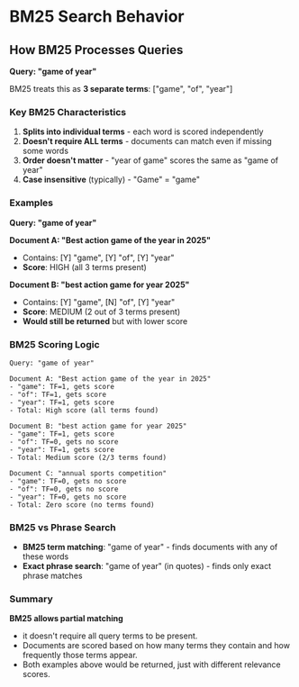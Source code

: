 # BM25 Search Behavior

## How BM25 Processes Queries

**Query: "game of year"**

BM25 treats this as **3 separate terms**: ["game", "of", "year"]

### Key BM25 Characteristics

1. **Splits into individual terms** - each word is scored independently
2. **Doesn't require ALL terms** - documents can match even if missing some words
3. **Order doesn't matter** - "year of game" scores the same as "game of year"
4. **Case insensitive** (typically) - "Game" = "game"

### Examples

**Query: "game of year"**

**Document A: "Best action game of the year in 2025"**
- Contains: [Y] "game", [Y] "of", [Y] "year"
- **Score**: HIGH (all 3 terms present)

**Document B: "best action game for year 2025"**
- Contains: [Y] "game", [N] "of", [Y] "year"
- **Score**: MEDIUM (2 out of 3 terms present)
- **Would still be returned** but with lower score

### BM25 Scoring Logic

```text
Query: "game of year"

Document A: "Best action game of the year in 2025"
- "game": TF=1, gets score
- "of": TF=1, gets score
- "year": TF=1, gets score
- Total: High score (all terms found)

Document B: "best action game for year 2025"
- "game": TF=1, gets score
- "of": TF=0, gets no score
- "year": TF=1, gets score
- Total: Medium score (2/3 terms found)

Document C: "annual sports competition"
- "game": TF=0, gets no score
- "of": TF=0, gets no score
- "year": TF=0, gets no score
- Total: Zero score (no terms found)
```

### BM25 vs Phrase Search

- **BM25 term matching**: "game of year" - finds documents with any of these words
- **Exact phrase search**: "game of year" (in quotes) - finds only exact phrase matches

### Summary

**BM25 allows partial matching**
- it doesn't require all query terms to be present.
- Documents are scored based on how many terms they contain and how frequently those terms appear.
- Both examples above would be returned, just with different relevance scores.
